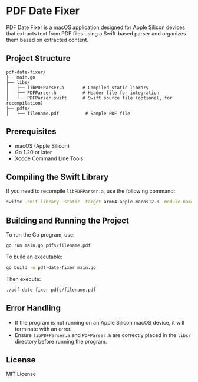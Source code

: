 # PDF Date Fixer

PDF Date Fixer is a macOS application designed for Apple Silicon devices that extracts text from PDF files using a Swift-based parser and organizes them based on extracted content.

## Project Structure

```
pdf-date-fixer/
├── main.go
├── libs/
│   ├── libPDFParser.a       # Compiled static library
│   ├── PDFParser.h          # Header file for integration
│   └── PDFParser.swift      # Swift source file (optional, for recompilation)
├── pdfs/
│   └── filename.pdf          # Sample PDF file
```

## Prerequisites

- macOS (Apple Silicon)
- Go 1.20 or later
- Xcode Command Line Tools

## Compiling the Swift Library

If you need to recompile `libPDFParser.a`, use the following command:

```sh
swiftc -emit-library -static -target arm64-apple-macos12.0 -module-name PDFParser -o libs/libPDFParser.a libs/PDFParser.swift
```

## Building and Running the Project

To run the Go program, use:

```sh
go run main.go pdfs/filename.pdf
```

To build an executable:

```sh
go build -o pdf-date-fixer main.go
```

Then execute:

```sh
./pdf-date-fixer pdfs/filename.pdf
```

## Error Handling

- If the program is not running on an Apple Silicon macOS device, it will terminate with an error.
- Ensure `libPDFParser.a` and `PDFParser.h` are correctly placed in the `libs/` directory before running the program.

## License

MIT License
